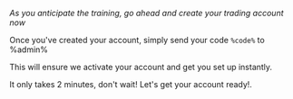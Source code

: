 *As you anticipate the training\, go ahead and create your trading account now*

Once you\'ve created your account\, simply send your code `%code%` to %admin%

This will ensure we activate your account and get you set up instantly\.

It only takes 2 minutes\, don\'t wait\! Let\'s get your account ready\!\.